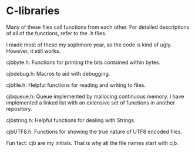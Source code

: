 # C-libraries
Many of these files call functions from each other. 
For detailed descriptions of all of the functions, refer to the .h files.

I made most of these my sophmore year, so the code is kind of ugly. However, it still works. 

cjbbyte.h:
    Functions for printing the bits contained within bytes.
    
cjbdebug.h:
    Macros to aid with debugging.
    
cjbfile.h:
    Helpful functions for reading and writing to files.
    
cjbqueue.h:
    Queue implemented by mallocing continuous memory. I have implemented a linked list with an extensive set of functions in another repository.
    
cjbstring.h:
    Helpful functions for dealing with Strings.
    
cjbUTF8.h:
    Functions for showing the true nature of UTF8 encoded files.
    
Fun fact:
    cjb are my initials. That is why all the file names start with cjb.
